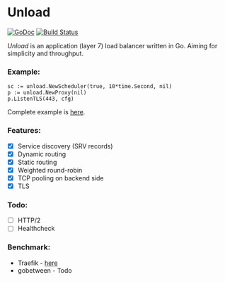# Unload

[![GoDoc](https://godoc.org/github.com/owlwalks/unload?status.svg)](https://godoc.org/github.com/owlwalks/unload)
[![Build Status](https://travis-ci.com/owlwalks/unload.svg?branch=master)](https://travis-ci.com/owlwalks/unload)

*Unload* is an application (layer 7) load balancer written in Go. Aiming for simplicity and throughput.

### Example:
```golang
sc := unload.NewScheduler(true, 10*time.Second, nil)
p := unload.NewProxy(nil)
p.ListenTLS(443, cfg)
```
Complete example is [here](https://github.com/owlwalks/unload/blob/master/unload/main.go).

### Features:
  - [x] Service discovery (SRV records)
  - [x] Dynamic routing
  - [x] Static routing
  - [x] Weighted round-robin
  - [x] TCP pooling on backend side
  - [x] TLS

### Todo:
- [ ] HTTP/2
- [ ] Healthcheck

### Benchmark:
* Traefik - [here](https://github.com/owlwalks/unload/tree/master/bench)
* gobetween - Todo
